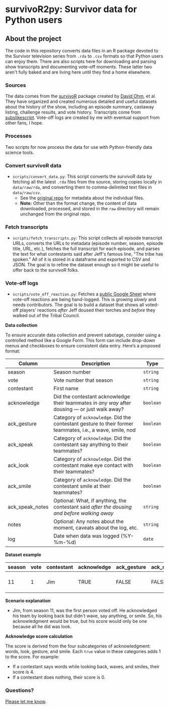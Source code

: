 # survivoR2py: Survivor data for Python users

## About the project

The code in this repository converts data files in an R package devoted to the Survivor television series from `.rda` to `.csv` formats so that Python users can enjoy them. There are also scripts here for downloading and parsing show transcripts and documenting vote-off moments. These latter two aren't fully baked and are living here until they find a home elsewhere.

### Sources

The data comes from the [survivoR](https://github.com/doehm/survivoR) package created by [David Ohm](https://github.com/doehm), et al. They have organized and created numerous detailed and useful datasets about the history of the show, including an episode summary, castaway listing, challenge results, and vote history. Transcripts come from [subslikescript](https://subslikescript.com/series/Survivor-239195). Vote-off logs are created by me with eventual support from other fans, I hope. 

### Processes

Two scripts for now process the data for use with Python-friendly data science tools.

### Convert survivoR data

- `scripts/convert_data.py`: This script converts the survivoR data by fetching all the latest `.rda` files from the source, storing copies locally in `data/raw/rda`, and converting them to comma-delimited text files in `data/raw/csv`.
    - See the [original repo](https://github.com/doehm/survivoR/blob/master/README.md) for metadata about the individual files.
    - **Note:** Other than the format change, the content of data downloaded, processed, and stored in the `raw` directory will remain unchanged from the original repo.

### Fetch transcripts

- `scripts/fetch_transcripts.py`: This script collects all episode transcript URLs, converts the URLs to metadata (episode number, season, episode title, URL, etc.), fetches the full transcript for each episode, and parses the text for what contestants said after Jeff's famous line, "The tribe has spoken." All of it is stored in a dataframe and exported to CSV and JSON. The goal is to refine the dataset enough so it might be useful to offer back to the survivoR folks.

### Vote-off logs

- `scripts/vote_off_reaction.py`: Fetches a [public Google Sheet](https://docs.google.com/spreadsheets/d/1nys0mCWArUCtPKYIVBrbjmv7eAWkmOce4cBlyHm8b0c/edit?usp=sharing) where vote-off reactions are being hand-logged. This is growing *slowly* and needs contributors. The goal is to build a dataset that shows all voted-off players' reactions *after* Jeff doused their torches and *before* they walked out of the Tribal Council.

**Data collection**

To ensure accurate data collection and prevent sabotage, consider using a controlled method like a Google Form. This form can include drop-down menus and checkboxes to ensure consistent data entry. Here’s a proposed format:

| Column         | Description                                                                                               | Type    |
|----------------|-----------------------------------------------------------------------------------------------------------|---------|
| season         | Season number                                                                                             | `string`  |
| vote           | Vote number that season                                                                                   | `string`  |
| contestant     | First name                                                                                                | `string`  |
| acknowledge    | Did the contestant acknowledge their teammates *in any way* after dousing — or just walk away?              | `boolean` |
| ack_gesture    | Category of `acknowledge`. Did the contestant gesture to their former teammates, i.e., a wave, smile, nod  | `boolean` |
| ack_speak      | Category of `acknowledge`. Did the contestant say anything to their teammates?                            | `boolean` |
| ack_look       | Category of `acknowledge`. Did the contestant make eye contact with their teammates?                       | `boolean` |
| ack_smile      | Category of `acknowledge`. Did the contestant smile at their teammates?                                    | `boolean` |
| ack_speak_notes| Optional: What, if anything, the contestant said *after the dousing and before walking away*               | `string`  |
| notes          | Optional: Any notes about the moment, caveats about the log, etc.                                          | `string`  |
| log            | Date when data was logged (%Y-%m-%d)                                                                       | `date`    |

**Dataset example**

| season | vote | contestant | acknowledge | ack_gesture | ack_speak | ack_look | ack_smile | ack_speak_notes | notes               | log        |
|--------|------|------------|-------------|-------------|-----------|----------|-----------|-----------------|---------------------|------------|
| 11     | 1    | Jim        | TRUE        | FALSE       | FALSE     | TRUE     | FALSE     |                 | Silently looked back | 2024-06-06 |

**Scenario explanation**

- Jim, from season 11, was the first person voted off. He acknowledged his team by looking back but didn't wave, say anything, or smile. So, his acknowledgment would be true, but his score would only be one because all he did was look.

**Acknowledge score calculation**

The score is derived from the four subcategories of acknowledgment: words, look, gesture, and smile. Each `true` value in these categories adds 1 to the score. For example:

- If a contestant says words while looking back, waves, and smiles, their score is 4.
- If a contestant does nothing, their score is 0.

### Questions?

[Please let me know](mailto:mattstiles@gmail.com).
